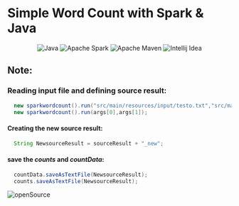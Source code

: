 # Simple Word Count with Spark & Java

<div align="center">

![Java](https://img.shields.io/badge/Java-ED8B00?style=for-the-badge&logo=openjdk&logoColor=white)
![Apache Spark](https://img.shields.io/badge/Apache%20Spark-E25A1C.svg?style=for-the-badge&logo=Apache-Spark&logoColor=white)
![Apache Maven](https://img.shields.io/badge/Apache%20Maven-C71A36?style=for-the-badge&logo=Apache%20Maven&logoColor=white)
![Intellij Idea](https://img.shields.io/badge/IntelliJ_IDEA-000000.svg?style=for-the-badge&logo=intellij-idea&logoColor=white)
</div>

## Note:
### Reading input file and defining source result:

```java
  new sparkwordcount().run("src/main/resources/input/testo.txt","src/main/resources/output");
  new sparkwordcount().run(args[0],args[1]);
```

#### Creating the new source result:

```java
  String NewsourceResult = sourceResult + "_new";
```

#### save the *counts* and *countData*:

```java
  countData.saveAsTextFile(NewsourceResult);
  counts.saveAsTextFile(NewsourceResult);
```
![openSource](https://img.shields.io/badge/Open%20Source%20Initiative-3DA639.svg?style=for-the-badge&logo=Open-Source-Initiative&logoColor=white)

